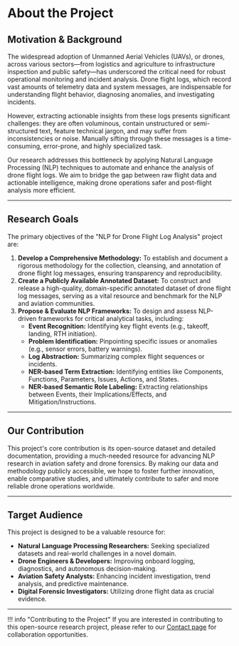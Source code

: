# About the Project

## Motivation & Background

The widespread adoption of Unmanned Aerial Vehicles (UAVs), or drones, across various sectors—from logistics and agriculture to infrastructure inspection and public safety—has underscored the critical need for robust operational monitoring and incident analysis. Drone flight logs, which record vast amounts of telemetry data and system messages, are indispensable for understanding flight behavior, diagnosing anomalies, and investigating incidents.

However, extracting actionable insights from these logs presents significant challenges: they are often voluminous, contain unstructured or semi-structured text, feature technical jargon, and may suffer from inconsistencies or noise. Manually sifting through these messages is a time-consuming, error-prone, and highly specialized task.

Our research addresses this bottleneck by applying Natural Language Processing (NLP) techniques to automate and enhance the analysis of drone flight logs. We aim to bridge the gap between raw flight data and actionable intelligence, making drone operations safer and post-flight analysis more efficient.

---

## Research Goals

The primary objectives of the "NLP for Drone Flight Log Analysis" project are:

1.  **Develop a Comprehensive Methodology:** To establish and document a rigorous methodology for the collection, cleansing, and annotation of drone flight log messages, ensuring transparency and reproducibility.
2.  **Create a Publicly Available Annotated Dataset:** To construct and release a high-quality, domain-specific annotated dataset of drone flight log messages, serving as a vital resource and benchmark for the NLP and aviation communities.
3.  **Propose & Evaluate NLP Frameworks:** To design and assess NLP-driven frameworks for critical analytical tasks, including:
    * **Event Recognition:** Identifying key flight events (e.g., takeoff, landing, RTH initiation).
    * **Problem Identification:** Pinpointing specific issues or anomalies (e.g., sensor errors, battery warnings).
    * **Log Abstraction:** Summarizing complex flight sequences or incidents.
    * **NER-based Term Extraction:** Identifying entities like Components, Functions, Parameters, Issues, Actions, and States.
    * **NER-based Semantic Role Labeling:** Extracting relationships between Events, their Implications/Effects, and Mitigation/Instructions.

---

## Our Contribution

This project's core contribution is its open-source dataset and detailed documentation, providing a much-needed resource for advancing NLP research in aviation safety and drone forensics. By making our data and methodology publicly accessible, we hope to foster further innovation, enable comparative studies, and ultimately contribute to safer and more reliable drone operations worldwide.

---

## Target Audience

This project is designed to be a valuable resource for:

* **Natural Language Processing Researchers:** Seeking specialized datasets and real-world challenges in a novel domain.
* **Drone Engineers & Developers:** Improving onboard logging, diagnostics, and autonomous decision-making.
* **Aviation Safety Analysts:** Enhancing incident investigation, trend analysis, and predictive maintenance.
* **Digital Forensic Investigators:** Utilizing drone flight data as crucial evidence.

---

!!! info "Contributing to the Project"
    If you are interested in contributing to this open-source research project, please refer to our [Contact page](contact.md) for collaboration opportunities.